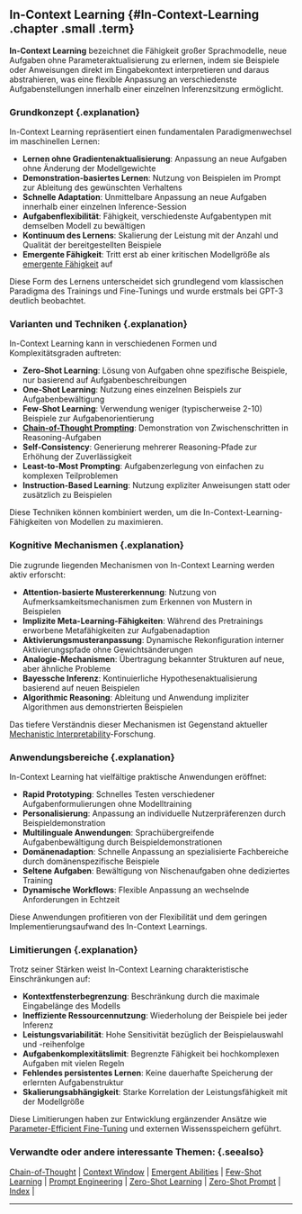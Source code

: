 ## In-Context Learning {#In-Context-Learning .chapter .small .term}

**In-Context Learning** bezeichnet die Fähigkeit großer Sprachmodelle, neue Aufgaben ohne Parameteraktualisierung zu erlernen, indem sie Beispiele oder Anweisungen direkt im Eingabekontext interpretieren und daraus abstrahieren, was eine flexible Anpassung an verschiedenste Aufgabenstellungen innerhalb einer einzelnen Inferenzsitzung ermöglicht.

### Grundkonzept {.explanation}

In-Context Learning repräsentiert einen fundamentalen Paradigmenwechsel im maschinellen Lernen:

- **Lernen ohne Gradientenaktualisierung**: Anpassung an neue Aufgaben ohne Änderung der Modellgewichte
- **Demonstration-basiertes Lernen**: Nutzung von Beispielen im Prompt zur Ableitung des gewünschten Verhaltens
- **Schnelle Adaptation**: Unmittelbare Anpassung an neue Aufgaben innerhalb einer einzelnen Inference-Session
- **Aufgabenflexibilität**: Fähigkeit, verschiedenste Aufgabentypen mit demselben Modell zu bewältigen
- **Kontinuum des Lernens**: Skalierung der Leistung mit der Anzahl und Qualität der bereitgestellten Beispiele
- **Emergente Fähigkeit**: Tritt erst ab einer kritischen Modellgröße als [emergente Fähigkeit](#Emergent-Abilities) auf

Diese Form des Lernens unterscheidet sich grundlegend vom klassischen Paradigma des Trainings und Fine-Tunings und wurde erstmals bei GPT-3 deutlich beobachtet.

### Varianten und Techniken {.explanation}

In-Context Learning kann in verschiedenen Formen und Komplexitätsgraden auftreten:

- **Zero-Shot Learning**: Lösung von Aufgaben ohne spezifische Beispiele, nur basierend auf Aufgabenbeschreibungen
- **One-Shot Learning**: Nutzung eines einzelnen Beispiels zur Aufgabenbewältigung
- **Few-Shot Learning**: Verwendung weniger (typischerweise 2-10) Beispiele zur Aufgabenorientierung
- **[Chain-of-Thought Prompting](#Chain-of-Thought-Prompting)**: Demonstration von Zwischenschritten in Reasoning-Aufgaben
- **Self-Consistency**: Generierung mehrerer Reasoning-Pfade zur Erhöhung der Zuverlässigkeit
- **Least-to-Most Prompting**: Aufgabenzerlegung von einfachen zu komplexen Teilproblemen
- **Instruction-Based Learning**: Nutzung expliziter Anweisungen statt oder zusätzlich zu Beispielen

Diese Techniken können kombiniert werden, um die In-Context-Learning-Fähigkeiten von Modellen zu maximieren.

### Kognitive Mechanismen {.explanation}

Die zugrunde liegenden Mechanismen von In-Context Learning werden aktiv erforscht:

- **Attention-basierte Mustererkennung**: Nutzung von Aufmerksamkeitsmechanismen zum Erkennen von Mustern in Beispielen
- **Implizite Meta-Learning-Fähigkeiten**: Während des Pretrainings erworbene Metafähigkeiten zur Aufgabenadaption
- **Aktivierungsmusteranpassung**: Dynamische Rekonfiguration interner Aktivierungspfade ohne Gewichtsänderungen
- **Analogie-Mechanismen**: Übertragung bekannter Strukturen auf neue, aber ähnliche Probleme
- **Bayessche Inferenz**: Kontinuierliche Hypothesenaktualisierung basierend auf neuen Beispielen
- **Algorithmic Reasoning**: Ableitung und Anwendung impliziter Algorithmen aus demonstrierten Beispielen

Das tiefere Verständnis dieser Mechanismen ist Gegenstand aktueller [Mechanistic Interpretability](#Mechanistic-Interpretability)-Forschung.

### Anwendungsbereiche {.explanation}

In-Context Learning hat vielfältige praktische Anwendungen eröffnet:

- **Rapid Prototyping**: Schnelles Testen verschiedener Aufgabenformulierungen ohne Modelltraining
- **Personalisierung**: Anpassung an individuelle Nutzerpräferenzen durch Beispieldemonstration
- **Multilinguale Anwendungen**: Sprachübergreifende Aufgabenbewältigung durch Beispieldemonstrationen
- **Domänenadaption**: Schnelle Anpassung an spezialisierte Fachbereiche durch domänenspezifische Beispiele
- **Seltene Aufgaben**: Bewältigung von Nischenaufgaben ohne dediziertes Training
- **Dynamische Workflows**: Flexible Anpassung an wechselnde Anforderungen in Echtzeit

Diese Anwendungen profitieren von der Flexibilität und dem geringen Implementierungsaufwand des In-Context Learnings.

### Limitierungen {.explanation}

Trotz seiner Stärken weist In-Context Learning charakteristische Einschränkungen auf:

- **Kontextfensterbegrenzung**: Beschränkung durch die maximale Eingabelänge des Modells
- **Ineffiziente Ressourcennutzung**: Wiederholung der Beispiele bei jeder Inferenz
- **Leistungsvariabilität**: Hohe Sensitivität bezüglich der Beispielauswahl und -reihenfolge
- **Aufgabenkomplexitätslimit**: Begrenzte Fähigkeit bei hochkomplexen Aufgaben mit vielen Regeln
- **Fehlendes persistentes Lernen**: Keine dauerhafte Speicherung der erlernten Aufgabenstruktur
- **Skalierungsabhängigkeit**: Starke Korrelation der Leistungsfähigkeit mit der Modellgröße

Diese Limitierungen haben zur Entwicklung ergänzender Ansätze wie [Parameter-Efficient Fine-Tuning](#Parameter-Efficient-Fine-Tuning) und externen Wissensspeichern geführt.

### Verwandte oder andere interessante Themen: {.seealso}

[Chain-of-Thought](#Chain-of-Thought) |
[Context Window](#Context-Window) |
[Emergent Abilities](#Emergent-Abilities) |
[Few-Shot Learning](#Few-Shot-Learning) |
[Prompt Engineering](#Prompt-Engineering) |
[Zero-Shot Learning](#Zero-Shot-Learning) |
[Zero-Shot Prompt](#Zero-Shot-Prompt) |
[Index](#Index) |

----


